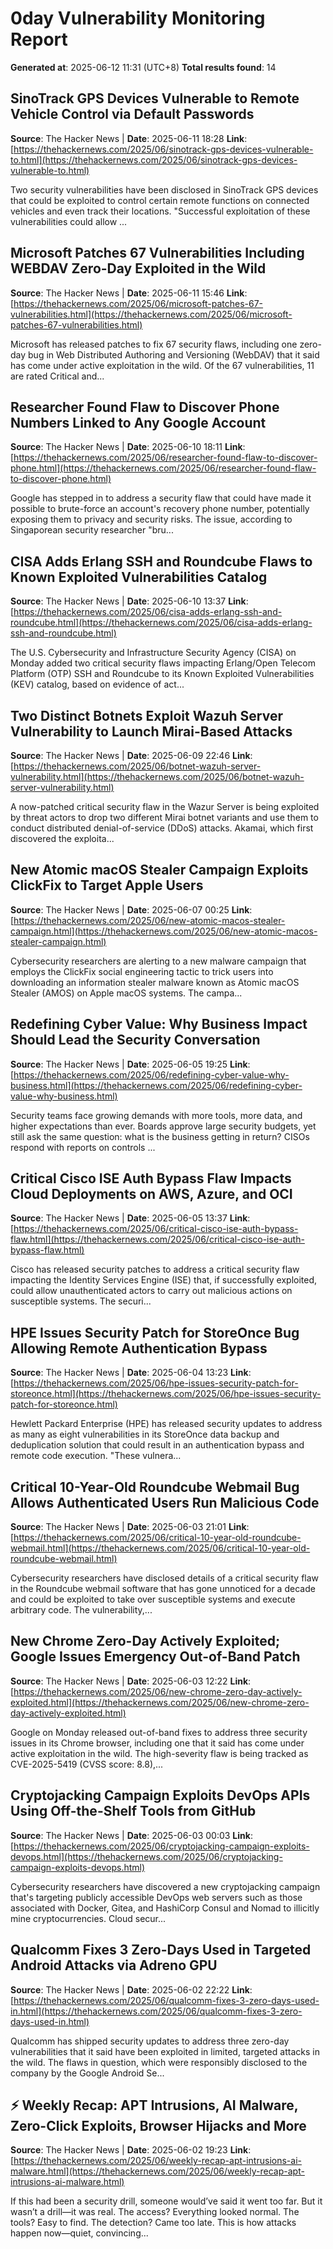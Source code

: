 # 0day Vulnerability Monitoring Report
**Generated at**: 2025-06-12 11:31 (UTC+8)
**Total results found**: 14

## SinoTrack GPS Devices Vulnerable to Remote Vehicle Control via Default Passwords
**Source**: The Hacker News  |  **Date**: 2025-06-11 18:28
**Link**: [https://thehackernews.com/2025/06/sinotrack-gps-devices-vulnerable-to.html](https://thehackernews.com/2025/06/sinotrack-gps-devices-vulnerable-to.html)

Two security vulnerabilities have been disclosed in SinoTrack GPS devices that could be exploited to control certain remote functions on connected vehicles and even track their locations.
"Successful exploitation of these vulnerabilities could allow ...

## Microsoft Patches 67 Vulnerabilities Including WEBDAV Zero-Day Exploited in the Wild
**Source**: The Hacker News  |  **Date**: 2025-06-11 15:46
**Link**: [https://thehackernews.com/2025/06/microsoft-patches-67-vulnerabilities.html](https://thehackernews.com/2025/06/microsoft-patches-67-vulnerabilities.html)

Microsoft has released patches to fix 67 security flaws, including one zero-day bug in Web Distributed Authoring and Versioning (WebDAV) that it said has come under active exploitation in the wild.
Of the 67 vulnerabilities, 11 are rated Critical and...

## Researcher Found Flaw to Discover Phone Numbers Linked to Any Google Account
**Source**: The Hacker News  |  **Date**: 2025-06-10 18:11
**Link**: [https://thehackernews.com/2025/06/researcher-found-flaw-to-discover-phone.html](https://thehackernews.com/2025/06/researcher-found-flaw-to-discover-phone.html)

Google has stepped in to address a security flaw that could have made it possible to brute-force an account's recovery phone number, potentially exposing them to privacy and security risks.
The issue, according to Singaporean security researcher "bru...

## CISA Adds Erlang SSH and Roundcube Flaws to Known Exploited Vulnerabilities Catalog
**Source**: The Hacker News  |  **Date**: 2025-06-10 13:37
**Link**: [https://thehackernews.com/2025/06/cisa-adds-erlang-ssh-and-roundcube.html](https://thehackernews.com/2025/06/cisa-adds-erlang-ssh-and-roundcube.html)

The U.S. Cybersecurity and Infrastructure Security Agency (CISA) on Monday added two critical security flaws impacting Erlang/Open Telecom Platform (OTP) SSH and Roundcube to its Known Exploited Vulnerabilities (KEV) catalog, based on evidence of act...

## Two Distinct Botnets Exploit Wazuh Server Vulnerability to Launch Mirai-Based Attacks
**Source**: The Hacker News  |  **Date**: 2025-06-09 22:46
**Link**: [https://thehackernews.com/2025/06/botnet-wazuh-server-vulnerability.html](https://thehackernews.com/2025/06/botnet-wazuh-server-vulnerability.html)

A now-patched critical security flaw in the Wazur Server is being exploited by threat actors to drop two different Mirai botnet variants and use them to conduct distributed denial-of-service (DDoS) attacks.
Akamai, which first discovered the exploita...

## New Atomic macOS Stealer Campaign Exploits ClickFix to Target Apple Users
**Source**: The Hacker News  |  **Date**: 2025-06-07 00:25
**Link**: [https://thehackernews.com/2025/06/new-atomic-macos-stealer-campaign.html](https://thehackernews.com/2025/06/new-atomic-macos-stealer-campaign.html)

Cybersecurity researchers are alerting to a new malware campaign that employs the ClickFix social engineering tactic to trick users into downloading an information stealer malware known as Atomic macOS Stealer (AMOS) on Apple macOS systems.
The campa...

## Redefining Cyber Value: Why Business Impact Should Lead the Security Conversation
**Source**: The Hacker News  |  **Date**: 2025-06-05 19:25
**Link**: [https://thehackernews.com/2025/06/redefining-cyber-value-why-business.html](https://thehackernews.com/2025/06/redefining-cyber-value-why-business.html)

Security teams face growing demands with more tools, more data, and higher expectations than ever. Boards approve large security budgets, yet still ask the same question: what is the business getting in return? CISOs respond with reports on controls ...

## Critical Cisco ISE Auth Bypass Flaw Impacts Cloud Deployments on AWS, Azure, and OCI
**Source**: The Hacker News  |  **Date**: 2025-06-05 13:37
**Link**: [https://thehackernews.com/2025/06/critical-cisco-ise-auth-bypass-flaw.html](https://thehackernews.com/2025/06/critical-cisco-ise-auth-bypass-flaw.html)

Cisco has released security patches to address a critical security flaw impacting the Identity Services Engine (ISE) that, if successfully exploited, could allow unauthenticated actors to carry out malicious actions on susceptible systems.
The securi...

## HPE Issues Security Patch for StoreOnce Bug Allowing Remote Authentication Bypass
**Source**: The Hacker News  |  **Date**: 2025-06-04 13:23
**Link**: [https://thehackernews.com/2025/06/hpe-issues-security-patch-for-storeonce.html](https://thehackernews.com/2025/06/hpe-issues-security-patch-for-storeonce.html)

Hewlett Packard Enterprise (HPE) has released security updates to address as many as eight vulnerabilities in its StoreOnce data backup and deduplication solution that could result in an authentication bypass and remote code execution.
"These vulnera...

## Critical 10-Year-Old Roundcube Webmail Bug Allows Authenticated Users Run Malicious Code
**Source**: The Hacker News  |  **Date**: 2025-06-03 21:01
**Link**: [https://thehackernews.com/2025/06/critical-10-year-old-roundcube-webmail.html](https://thehackernews.com/2025/06/critical-10-year-old-roundcube-webmail.html)

Cybersecurity researchers have disclosed details of a critical security flaw in the Roundcube webmail software that has gone unnoticed for a decade and could be exploited to take over susceptible systems and execute arbitrary code.
The vulnerability,...

## New Chrome Zero-Day Actively Exploited; Google Issues Emergency Out-of-Band Patch
**Source**: The Hacker News  |  **Date**: 2025-06-03 12:22
**Link**: [https://thehackernews.com/2025/06/new-chrome-zero-day-actively-exploited.html](https://thehackernews.com/2025/06/new-chrome-zero-day-actively-exploited.html)

Google on Monday released out-of-band fixes to address three security issues in its Chrome browser, including one that it said has come under active exploitation in the wild.
The high-severity flaw is being tracked as CVE-2025-5419 (CVSS score: 8.8),...

## Cryptojacking Campaign Exploits DevOps APIs Using Off-the-Shelf Tools from GitHub
**Source**: The Hacker News  |  **Date**: 2025-06-03 00:03
**Link**: [https://thehackernews.com/2025/06/cryptojacking-campaign-exploits-devops.html](https://thehackernews.com/2025/06/cryptojacking-campaign-exploits-devops.html)

Cybersecurity researchers have discovered a new cryptojacking campaign that's targeting publicly accessible DevOps web servers such as those associated with Docker, Gitea, and HashiCorp Consul and Nomad to illicitly mine cryptocurrencies.
Cloud secur...

## Qualcomm Fixes 3 Zero-Days Used in Targeted Android Attacks via Adreno GPU
**Source**: The Hacker News  |  **Date**: 2025-06-02 22:22
**Link**: [https://thehackernews.com/2025/06/qualcomm-fixes-3-zero-days-used-in.html](https://thehackernews.com/2025/06/qualcomm-fixes-3-zero-days-used-in.html)

Qualcomm has shipped security updates to address three zero-day vulnerabilities that it said have been exploited in limited, targeted attacks in the wild.
The flaws in question, which were responsibly disclosed to the company by the Google Android Se...

## ⚡ Weekly Recap: APT Intrusions, AI Malware, Zero-Click Exploits, Browser Hijacks and More
**Source**: The Hacker News  |  **Date**: 2025-06-02 19:23
**Link**: [https://thehackernews.com/2025/06/weekly-recap-apt-intrusions-ai-malware.html](https://thehackernews.com/2025/06/weekly-recap-apt-intrusions-ai-malware.html)

If this had been a security drill, someone would’ve said it went too far. But it wasn’t a drill—it was real. The access? Everything looked normal. The tools? Easy to find. The detection? Came too late.
This is how attacks happen now—quiet, convincing...
